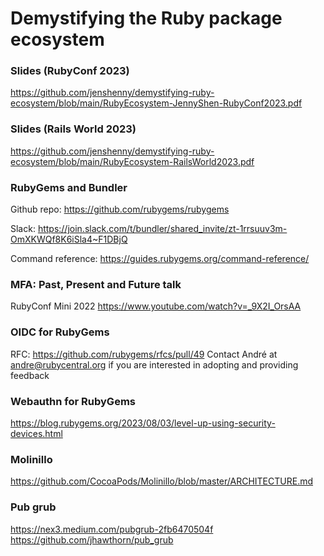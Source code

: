 # Demystifying the Ruby package ecosystem

### Slides (RubyConf 2023)
https://github.com/jenshenny/demystifying-ruby-ecosystem/blob/main/RubyEcosystem-JennyShen-RubyConf2023.pdf

### Slides (Rails World 2023)
https://github.com/jenshenny/demystifying-ruby-ecosystem/blob/main/RubyEcosystem-RailsWorld2023.pdf

### RubyGems and Bundler 
Github repo:
https://github.com/rubygems/rubygems

Slack:
https://join.slack.com/t/bundler/shared_invite/zt-1rrsuuv3m-OmXKWQf8K6iSla4~F1DBjQ

Command reference:
https://guides.rubygems.org/command-reference/

### MFA: Past, Present and Future talk
RubyConf Mini 2022
https://www.youtube.com/watch?v=_9X2I_OrsAA

### OIDC for RubyGems
RFC: https://github.com/rubygems/rfcs/pull/49
Contact André at andre@rubycentral.org if you are interested in adopting and providing feedback

### Webauthn for RubyGems
https://blog.rubygems.org/2023/08/03/level-up-using-security-devices.html

### Molinillo
https://github.com/CocoaPods/Molinillo/blob/master/ARCHITECTURE.md

### Pub grub
https://nex3.medium.com/pubgrub-2fb6470504f
https://github.com/jhawthorn/pub_grub







